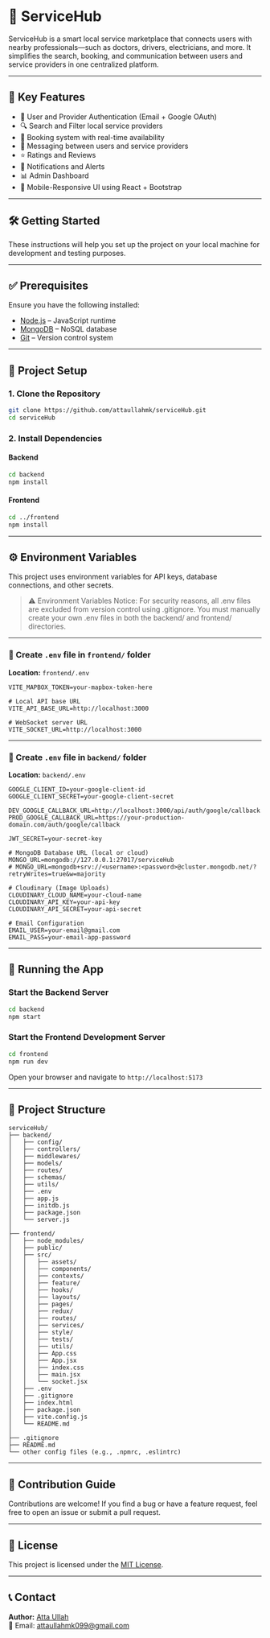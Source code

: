 <!-- # ServiceHub

ServiceHub is a local service marketplace to connect users with nearby professionals, such as doctors, drivers, electricians, and more.

## Getting Started

These instructions will guide you through setting up the environment to start building the project. This includes installing the necessary tools and initializing the server and client.

## Prerequisites

Make sure you have the following software installed on your machine:

- [Node.js](https://nodejs.org/) - Runtime environment for server-side JavaScript.
- [MongoDB](https://www.mongodb.com/) - Database for storing application data.
- [Git](https://git-scm.com/) - Version control system to manage the project code.

## Project Setup

1. **Clone the Repository**

   Start by cloning the project repository (you can create it on GitHub or another platform):

   ```bash
   git clone https://github.com/attaullahmk/serviceHub.git
   cd servicehub -->


# 🚀 ServiceHub

ServiceHub is a smart local service marketplace that connects users with nearby professionals—such as doctors, drivers, electricians, and more. It simplifies the search, booking, and communication between users and service providers in one centralized platform.

---

## 📌 Key Features

- 👤 User and Provider Authentication (Email + Google OAuth)
- 🔍 Search and Filter local service providers
- 📅 Booking system with real-time availability
- 💬 Messaging between users and service providers
- ⭐ Ratings and Reviews
- 🔔 Notifications and Alerts
- 📊 Admin Dashboard
- 📱 Mobile-Responsive UI using React + Bootstrap

---

## 🛠️ Getting Started

These instructions will help you set up the project on your local machine for development and testing purposes.

---

## ✅ Prerequisites

Ensure you have the following installed:

- [Node.js](https://nodejs.org/) – JavaScript runtime
- [MongoDB](https://www.mongodb.com/) – NoSQL database
- [Git](https://git-scm.com/) – Version control system

---

## 📁 Project Setup

### 1. Clone the Repository

```bash
git clone https://github.com/attaullahmk/serviceHub.git
cd serviceHub
```

### 2. Install Dependencies

#### Backend

```bash
cd backend
npm install
```

#### Frontend

```bash
cd ../frontend
npm install
```

---

## ⚙️ Environment Variables

This project uses environment variables for API keys, database connections, and other secrets.

> ⚠️ Environment Variables Notice:
For security reasons, all .env files are excluded from version control using .gitignore.
You must manually create your own .env files in both the backend/ and frontend/ directories.



---

### 🔐 Create `.env` file in `frontend/` folder

**Location:** `frontend/.env`

```env
VITE_MAPBOX_TOKEN=your-mapbox-token-here

# Local API base URL
VITE_API_BASE_URL=http://localhost:3000

# WebSocket server URL
VITE_SOCKET_URL=http://localhost:3000
```

---

### 🔐 Create `.env` file in `backend/` folder

**Location:** `backend/.env`

```env
GOOGLE_CLIENT_ID=your-google-client-id
GOOGLE_CLIENT_SECRET=your-google-client-secret

DEV_GOOGLE_CALLBACK_URL=http://localhost:3000/api/auth/google/callback
PROD_GOOGLE_CALLBACK_URL=https://your-production-domain.com/auth/google/callback

JWT_SECRET=your-secret-key

# MongoDB Database URL (local or cloud)
MONGO_URL=mongodb://127.0.0.1:27017/serviceHub
# MONGO_URL=mongodb+srv://<username>:<password>@cluster.mongodb.net/?retryWrites=true&w=majority

# Cloudinary (Image Uploads)
CLOUDINARY_CLOUD_NAME=your-cloud-name
CLOUDINARY_API_KEY=your-api-key
CLOUDINARY_API_SECRET=your-api-secret

# Email Configuration
EMAIL_USER=your-email@gmail.com
EMAIL_PASS=your-email-app-password
```

---

## 🚀 Running the App

### Start the Backend Server

```bash
cd backend
npm start
```

### Start the Frontend Development Server

```bash
cd frontend
npm run dev
```

Open your browser and navigate to `http://localhost:5173`

---

## 🧭 Project Structure

```
serviceHub/
├── backend/
│   ├── config/
│   ├── controllers/
│   ├── middlewares/
│   ├── models/
│   ├── routes/
│   ├── schemas/
│   ├── utils/
│   ├── .env
│   ├── app.js
│   ├── initdb.js
│   ├── package.json
│   └── server.js
│
├── frontend/
│   ├── node_modules/
│   ├── public/
│   ├── src/
│   │   ├── assets/
│   │   ├── components/
│   │   ├── contexts/
│   │   ├── feature/
│   │   ├── hooks/
│   │   ├── layouts/
│   │   ├── pages/
│   │   ├── redux/
│   │   ├── routes/
│   │   ├── services/
│   │   ├── style/
│   │   ├── tests/
│   │   ├── utils/
│   │   ├── App.css
│   │   ├── App.jsx
│   │   ├── index.css
│   │   ├── main.jsx
│   │   └── socket.jsx
│   ├── .env
│   ├── .gitignore
│   ├── index.html
│   ├── package.json
│   ├── vite.config.js
│   └── README.md
│
├── .gitignore
├── README.md
└── other config files (e.g., .npmrc, .eslintrc)

```

---

## 🙌 Contribution Guide

Contributions are welcome!
If you find a bug or have a feature request, feel free to open an issue or submit a pull request.

---

## 📄 License

This project is licensed under the [MIT License](LICENSE).

---

## 📞 Contact

**Author:** [Atta Ullah](https://github.com/attaullahmk)  
📧 Email: [attaullahmk099@gmail.com](mailto:attaullahmk099@gmail.com)
